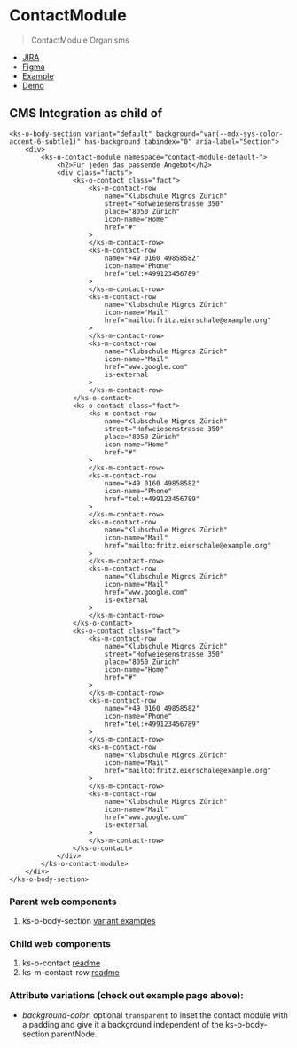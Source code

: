 # ContactModule

> ContactModule Organisms

- [JIRA](https://jira.migros.net/browse/MIDUWEB-1847)
- [Figma](https://www.figma.com/design/PZlfqoBJ4RnR4rjpj38xai/Design-System-Core-%7C%C2%A0Klubschule-Master?node-id=13740-267450&m=dev)
- [Example](https://github.com/mits-gossau/web-components-toolbox/blob/master/docs/TemplateMiduweb.html#L73)
- [Demo](https://mits-gossau.github.io/web-components-toolbox-klubschule/src/es/components/web-components-toolbox/docs/TemplateMiduweb.html?rootFolder=src&css=./src/css/variablesCustomKlubschule.css&login=./src/es/components/molecules/login/default-/default-.html&logo=./src/es/components/atoms/logo/default-/default-.html&nav=./src/es/components/web-components-toolbox/src/es/components/molecules/multiLevelNavigation/default-/default-.html&footer=./src/es/components/organisms/footer/default-/default-.html&content=./src/es/components/organisms/contactModule/default-/default-.html)

## CMS Integration as child of <ks-o-body-section>
```
<ks-o-body-section variant="default" background="var(--mdx-sys-color-accent-6-subtle1)" has-background tabindex="0" aria-label="Section">
    <div>
        <ks-o-contact-module namespace="contact-module-default-">
            <h2>Für jeden das passende Angebot</h2>
            <div class="facts">
                <ks-o-contact class="fact">
                    <ks-m-contact-row
                        name="Klubschule Migros Zürich"
                        street="Hofweiesenstrasse 350"
                        place="8050 Zürich"
                        icon-name="Home"
                        href="#"
                    >
                    </ks-m-contact-row>
                    <ks-m-contact-row
                        name="+49 0160 49858582"
                        icon-name="Phone"
                        href="tel:+499123456789"
                    >
                    </ks-m-contact-row>
                    <ks-m-contact-row
                        name="Klubschule Migros Zürich"
                        icon-name="Mail"
                        href="mailto:fritz.eierschale@example.org"
                    >
                    </ks-m-contact-row>
                    <ks-m-contact-row
                        name="Klubschule Migros Zürich"
                        icon-name="Mail"
                        href="www.google.com"
                        is-external
                    >
                    </ks-m-contact-row>
                </ks-o-contact>
                <ks-o-contact class="fact">
                    <ks-m-contact-row
                        name="Klubschule Migros Zürich"
                        street="Hofweiesenstrasse 350"
                        place="8050 Zürich"
                        icon-name="Home"
                        href="#"
                    >
                    </ks-m-contact-row>
                    <ks-m-contact-row
                        name="+49 0160 49858582"
                        icon-name="Phone"
                        href="tel:+499123456789"
                    >
                    </ks-m-contact-row>
                    <ks-m-contact-row
                        name="Klubschule Migros Zürich"
                        icon-name="Mail"
                        href="mailto:fritz.eierschale@example.org"
                    >
                    </ks-m-contact-row>
                    <ks-m-contact-row
                        name="Klubschule Migros Zürich"
                        icon-name="Mail"
                        href="www.google.com"
                        is-external
                    >
                    </ks-m-contact-row>
                </ks-o-contact>
                <ks-o-contact class="fact">
                    <ks-m-contact-row
                        name="Klubschule Migros Zürich"
                        street="Hofweiesenstrasse 350"
                        place="8050 Zürich"
                        icon-name="Home"
                        href="#"
                    >
                    </ks-m-contact-row>
                    <ks-m-contact-row
                        name="+49 0160 49858582"
                        icon-name="Phone"
                        href="tel:+499123456789"
                    >
                    </ks-m-contact-row>
                    <ks-m-contact-row
                        name="Klubschule Migros Zürich"
                        icon-name="Mail"
                        href="mailto:fritz.eierschale@example.org"
                    >
                    </ks-m-contact-row>
                    <ks-m-contact-row
                        name="Klubschule Migros Zürich"
                        icon-name="Mail"
                        href="www.google.com"
                        is-external
                    >
                    </ks-m-contact-row>
                </ks-o-contact>
            </div>
        </ks-o-contact-module>
    </div>
</ks-o-body-section>
```

### Parent web components
1. ks-o-body-section [variant examples](https://mits-gossau.github.io/web-components-toolbox-klubschule/src/es/components/web-components-toolbox/docs/TemplateMiduweb.html?rootFolder=src&css=./src/css/variablesCustomKlubschule.css&login=./src/es/components/molecules/login/default-/default-.html&logo=./src/es/components/atoms/logo/default-/default-.html&nav=./src/es/components/web-components-toolbox/src/es/components/molecules/multiLevelNavigation/default-/default-.html&footer=./src/es/components/organisms/footer/default-/default-.html&content=./src/es/components/pages/Figure.html)

### Child web components
1. ks-o-contact [readme](https://github.com/mits-gossau/web-components-toolbox-klubschule/blob/feature/MIDUWEB-1847_contact_module/src/es/components/organisms/contact/readme.md)
2. ks-m-contact-row [readme](https://github.com/mits-gossau/web-components-toolbox-klubschule/blob/feature/MIDUWEB-1847_contact_module/src/es/components/molecules/contactRow/readme.md)

### Attribute variations (check out example page above):
- *background-color*: optional `transparent` to inset the contact module with a padding and give it a background independent of the ks-o-body-section parentNode.
